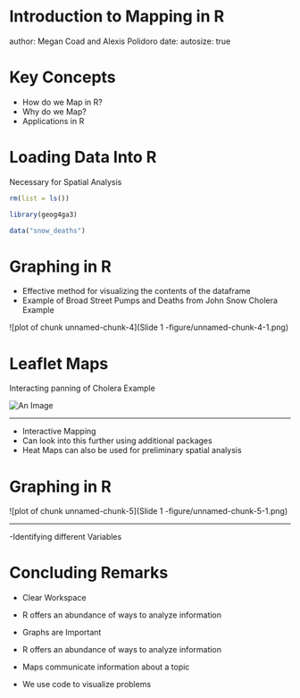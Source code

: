 Introduction to Mapping in R 
========================================================
author: Megan Coad and Alexis Polidoro
date: 
autosize: true

Key Concepts
========================================================

- How do we Map in R? 
- Why do we Map? 
- Applications in R 


Loading Data Into R 
========================================================

Necessary for Spatial Analysis 


```r
rm(list = ls())
```


```r
library(geog4ga3)
```


```r
data("snow_deaths")
```


Graphing in R
========================================================

- Effective method for visualizing the contents of the dataframe
- Example of Broad Street Pumps and Deaths from John Snow Cholera Example

![plot of chunk unnamed-chunk-4](Slide 1 -figure/unnamed-chunk-4-1.png)


Leaflet Maps
========================================================

Interacting panning of Cholera Example

![An Image](leaflet.png)

***

- Interactive Mapping
- Can look into this further using additional packages
- Heat Maps can also be used for preliminary spatial analysis

Graphing in R
========================================================

![plot of chunk unnamed-chunk-5](Slide 1 -figure/unnamed-chunk-5-1.png)

***

-Identifying different Variables 

Concluding Remarks
========================================================

- Clear Workspace
- R offers an abundance of ways to analyze information 
- Graphs are Important 

- R offers an abundance of ways to analyze information 
- Maps communicate information about a topic 
- We use code to visualize problems 


